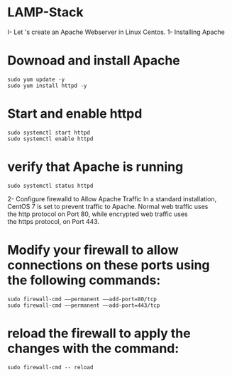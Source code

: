 # LAMP-Stack
I- Let 's create an Apache Webserver in Linux Centos.
1- Installing Apache
# Downoad and install Apache
```
sudo yum update -y
sudo yum install httpd -y 
```
# Start and enable httpd
```
sudo systemctl start httpd 
sudo systemctl enable httpd
```
# verify that Apache is running
```
sudo systemctl status httpd
```
2- Configure firewalld to Allow Apache Traffic
In a standard installation, CentOS 7 is set to prevent traffic to Apache.
Normal web traffic uses the http protocol on Port 80, while encrypted web traffic uses the https protocol, on Port 443.
# Modify your firewall to allow connections on these ports using the following commands:
```
sudo firewall-cmd ––permanent ––add-port=80/tcp
sudo firewall-cmd ––permanent ––add-port=443/tcp

```
# reload the firewall to apply the changes with the command:
```
sudo firewall-cmd -- reload
```

